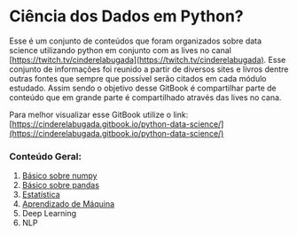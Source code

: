 # Ciência dos Dados em Python?

Esse é um conjunto de conteúdos que foram organizados sobre data science utilizando python em conjunto com as lives no canal [https://twitch.tv/cinderelabugada](https://twitch.tv/cinderelabugada). Esse conjunto de informações foi reunido a partir de diversos sites e livros dentre outras fontes que sempre que possível serão citados em cada módulo estudado. Assim sendo o objetivo desse GitBook é compartilhar parte de conteúdo que em grande parte é compartilhado através das lives no cana.

Para melhor visualizar esse GitBook utilize o link:  [https://cinderelabugada.gitbook.io/python-data-science/](https://cinderelabugada.gitbook.io/python-data-science/)

### Conteúdo Geral:

1. [Básico sobre numpy](conteudo/basico-de-numpy.md)
2. [Básico sobre pandas](conteudo/basico-sobre-pandas.md)
3. [Estatística](conteudo/estatistica.md)
4. [Aprendizado de Máquina](conteudo/aprendizado-de-maquina.md)
5. Deep Learning
6. NLP



